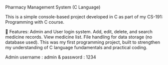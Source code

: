 

Pharmacy Management System (C Language)

This is a simple console-based project developed in C as part of my CS-191: Programming with C course.

🔧 Features:
Admin and User login system. 
Add, edit, delete, and search medicine records. 
View medicine list. 
File handling for data storage (no database used). 
This was my first programming project, built to strengthen my understanding of C language fundamentals and practical coding.

Admin username : admin 
&
password       : 1234
